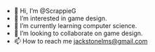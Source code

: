 - 👋 Hi, I’m @ScrappieG
- 👀 I’m interested in game design.
- 🌱 I’m currently learning computer science.
- 💞️ I’m looking to collaborate on game design.
- 📫 How to reach me jackstonelms@gmail.com

<!---
ScrappieG/ScrappieG is a ✨ special ✨ repository because its `README.md` (this file) appears on your GitHub profile.
You can click the Preview link to take a look at your changes.
--->
